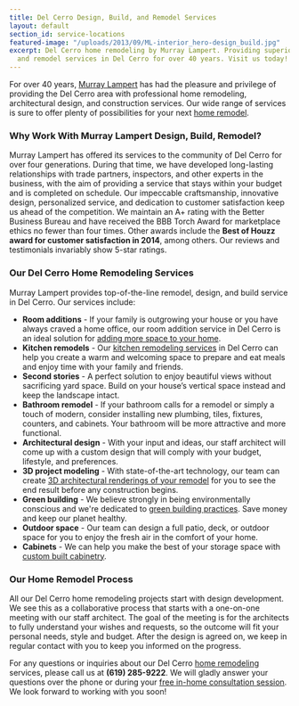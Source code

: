 ```yaml
---
title: Del Cerro Design, Build, and Remodel Services
layout: default
section_id: service-locations
featured-image: "/uploads/2013/09/ML-interior_hero-design_build.jpg"
excerpt: Del Cerro home remodeling by Murray Lampert. Providing superior design, build,
  and remodel services in Del Cerro for over 40 years. Visit us today!
---
```


For over 40 years, [Murray Lampert](/about-murray-lampert-design-build-remodel) has had the pleasure and privilege of providing the Del Cerro area with professional home remodeling, architectural design, and construction services. Our wide range of services is sure to offer plenty of possibilities for your next [home remodel](/san-diego-home-remodel-services).

### Why Work With Murray Lampert Design, Build, Remodel?

Murray Lampert has offered its services to the community of Del Cerro for over four generations. During that time, we have developed long-lasting relationships with trade partners, inspectors, and other experts in the business, with the aim of providing a service that stays within your budget and is completed on schedule. Our impeccable craftsmanship, innovative design, personalized service, and dedication to customer satisfaction keep us ahead of the competition. We maintain an A+ rating with the Better Business Bureau and have received the BBB Torch Award for marketplace ethics no fewer than four times. Other awards include the **Best of Houzz award for customer satisfaction in 2014**, among others. Our reviews and testimonials invariably show 5-star ratings.

### Our Del Cerro Home Remodeling Services

Murray Lampert provides top-of-the-line remodel, design, and build service in Del Cerro. Our services include:

- **Room additions** - If your family is outgrowing your house or you have always craved a home office, our room addition service in Del Cerro is an ideal solution for [adding more space to your home](/san-diego-room-additions).
- **Kitchen remodels** - Our [kitchen remodeling services](/san-diego-kitchen-remodeling-services) in Del Cerro can help you create a warm and welcoming space to prepare and eat meals and enjoy time with your family and friends.
- **Second stories** - A perfect solution to enjoy beautiful views without sacrificing yard space. Build on your house’s vertical space instead and keep the landscape intact.
- **Bathroom remodel** - If your bathroom calls for a remodel or simply a touch of modern, consider installing new plumbing, tiles, fixtures, counters, and cabinets. Your bathroom will be more attractive and more functional.
- **Architectural design** - With your input and ideas, our staff architect will come up with a custom design that will comply with your budget, lifestyle, and preferences.
- **3D project modeling** - With state-of-the-art technology, our team can create [3D architectural renderings of your remodel](/3d-architectural-rendering-services) for you to see the end result before any construction begins.
- **Green building** - We believe strongly in being environmentally conscious and we're dedicated to [green building practices](/san-diego-green-home-construction). Save money and keep our planet healthy.
- **Outdoor space** - Our team can design a full patio, deck, or outdoor space for you to enjoy the fresh air in the comfort of your home.
- **Cabinets** - We can help you make the best of your storage space with [custom built cabinetry](/san-diego-custom-cabinet-construction-services).

### Our Home Remodel Process

All our Del Cerro home remodeling projects start with design development. We see this as a collaborative process that starts with a one-on-one meeting with our staff architect. The goal of the meeting is for the architects to fully understand your wishes and requests, so the outcome will fit your personal needs, style and budget. After the design is agreed on, we keep in regular contact with you to keep you informed on the progress.

For any questions or inquiries about our Del Cerro [home remodeling](/san-diego-home-remodel-services) services, please call us at **(619) 285-9222**. We will gladly answer your questions over the phone or during your [free in-home consultation session](#quick-contact). We look forward to working with you soon!
